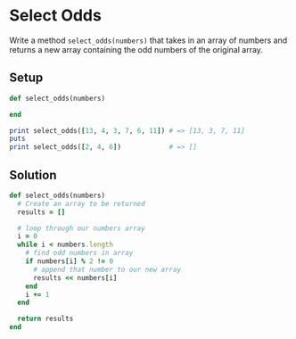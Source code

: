 # Select Odds

Write a method `select_odds(numbers)` that takes in an array of numbers and returns a new array containing the odd numbers of the original array.

## Setup

```ruby
def select_odds(numbers)

end

print select_odds([13, 4, 3, 7, 6, 11]) # => [13, 3, 7, 11]
puts
print select_odds([2, 4, 6])            # => []
```

## Solution

```ruby
def select_odds(numbers)
  # Create an array to be returned
  results = []

  # loop through our numbers array
  i = 0
  while i < numbers.length
    # find odd numbers in array
    if numbers[i] % 2 != 0
      # append that number to our new array
      results << numbers[i]
    end
    i += 1
  end

  return results
end
```